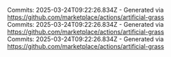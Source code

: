 Commits: 2025-03-24T09:22:26.834Z - Generated via https://github.com/marketplace/actions/artificial-grass
<br>
Commits: 2025-03-24T09:22:26.834Z - Generated via https://github.com/marketplace/actions/artificial-grass
<br>
Commits: 2025-03-24T09:22:26.834Z - Generated via https://github.com/marketplace/actions/artificial-grass
<br>
